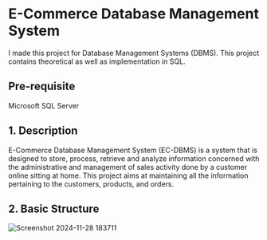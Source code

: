 # E-Commerce Database Management System

I made this project for Database Management Systems (DBMS). This project contains theoretical as well as implementation in SQL.

## Pre-requisite

Microsoft SQL Server

## 1. Description

E-Commerce Database Management System (EC-DBMS) is a system that is designed to store, process, retrieve and analyze information concerned with the administrative and management of sales activity done by a customer online sitting at home. This project aims at maintaining all the information pertaining to the customers, products, and orders.

## 2. Basic Structure

![Screenshot 2024-11-28 183711](https://github.com/user-attachments/assets/fb1c2b25-8caa-4391-939a-c8cf2b8fc62f)
